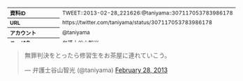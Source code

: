 <table style="font-size: 9pt; width: 610px; margin-bottom: 20px; height: 80px;">
<tbody>
    <tr>
        <th align=left>資料ID</th>
        <td align=left>TWEET::2013-02-28_221626:@taniyama::307117053783986178</td>
    </tr>
    <tr>
        <th align=left>URL</th>
        <td align=left>https://twitter.com/taniyama/status/307117053783986178</td>
    </tr>
    <tr>
        <th align=left>アカウント</th>
        <td align=left>@taniyama</td>
    </tr>
    <tr>
        <th align=left>ユーザ名</th>
        <td align=left>弁護士谷山智光</td>
    </tr>
    <tr>
        <th align=left>ツイートの記録日時</th>
        <td align=left>created_at 2022-08-25_0921</td>
    </tr>
</tbody>
</table>
<blockquote class="twitter-tweet" data-width="450"  data-lang="ja"><p lang="ja" dir="ltr">無罪判決をとったら修習生をお茶屋に連れていこう。</p>&mdash; 弁護士谷山智光 (@taniyama) <a href="https://twitter.com/taniyama/status/307117053783986178?ref_src=twsrc%5Etfw">February 28, 2013</a></blockquote>
<script async src="https://platform.twitter.com/widgets.js" charset="utf-8"></script>


